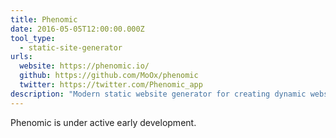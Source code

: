 ```yaml
---
title: Phenomic
date: 2016-05-05T12:00:00.000Z
tool_type: 
  - static-site-generator
urls:
  website: https://phenomic.io/
  github: https://github.com/MoOx/phenomic
  twitter: https://twitter.com/Phenomic_app
description: "Modern static website generator for creating dynamic websites using React components."
---
```

Phenomic is under active early development.
